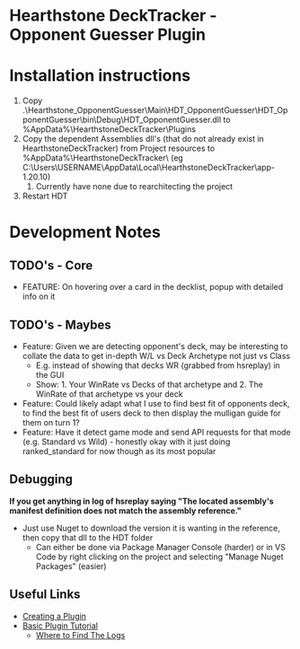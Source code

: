 # Hearthstone DeckTracker - Opponent Guesser Plugin

# Installation instructions

1. Copy .\Hearthstone_OpponentGuesser\Main\HDT_OpponentGuesser\HDT_OpponentGuesser\bin\Debug\HDT_OpponentGuesser.dll to %AppData%\HearthstoneDeckTracker\Plugins
2. Copy the dependent Assemblies dll's (that do not already exist in HearthstoneDeckTracker) from Project resources to %AppData%\HearthstoneDeckTracker\ (eg C:\Users\USERNAME\AppData\Local\HearthstoneDeckTracker\app-1.20.10\)
   1. Currently have none due to rearchitecting the project
3. Restart HDT

# Development Notes

## TODO's - Core

- FEATURE: On hovering over a card in the decklist, popup with detailed info on it
## TODO's - Maybes

- Feature: Given we are detecting opponent's deck, may be interesting to collate the data to get in-depth W/L vs Deck Archetype not just vs Class
    - E.g. instead of showing that decks WR (grabbed from hsreplay) in the GUI
    - Show: 1. Your WinRate vs Decks of that archetype and 2. The WinRate of that archetype vs your deck
- Feature: Could likely adapt what I use to find best fit of opponents deck, to  find the best fit of users deck to then display the mulligan guide for them on turn 1?
- Feature: Have it detect game mode and send API requests for that mode (e.g. Standard vs Wild) - honestly okay with it just doing ranked_standard for now though as its most popular



## Debugging

**If you get anything in log of hsreplay saying "The located assembly's manifest definition does not match the assembly reference."**
- Just use Nuget to download the version it is wanting in the reference, then copy that dll to the HDT folder
  - Can either be done via Package Manager Console (harder) or in VS Code by right clicking on the project and selecting "Manage Nuget Packages" (easier)
## Useful Links

- [Creating a Plugin](https://github.com/HearthSim/Hearthstone-Deck-Tracker/wiki/Creating-Plugins)
- [Basic Plugin Tutorial](https://github.com/HearthSim/Hearthstone-Deck-Tracker/wiki/Basic-plugin-creation-tutorial)
  - [Where to Find The Logs](https://github.com/HearthSim/Hearthstone-Deck-Tracker/wiki/Creating-Plugins#basics-where-to-start)